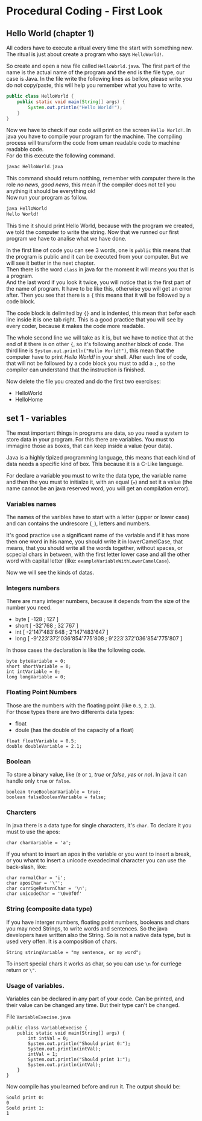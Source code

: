 # Procedural Coding - First Look

## Hello World (chapter 1)

All coders have to execute a ritual every time the start with something new.
The ritual is just about create a program who says `HelloWorld!`.

So create and open a new file called `HelloWorld.java`. The first part of the name is the actual name of the program and the end is the file type, our case is Java.
In the file write the following lines as bellow, please write you do not copy/paste, this will help you remember what you have to write.

```java
public class HelloWorld {
	public static void main(String[] args) {
		System.out.println("Hello World!");
	}
}
```

Now we have to check if our code will print on the screen `Hello World!`. In java you have to compile your program for the machine. The compiling process will transform the code from uman readable code to machine readable code.  
For do this execute the following command.

```sh
javac HelloWorld.java
```

This command should return notthing, remember with computer there is the role _no news, good news_, this mean if the compiler does not tell you anything it should be everything ok!  
Now run your program as follow.

```sh
java HelloWorld
Hello World!
```

This time it should print Hello World, because with the program we created, we told the computer to write the string.
Now that we runned our first program we have to analise what we have done.

In the first line of code you can see 3 words, one is `public` this
means that the program is public and it can be executed from your 
computer. But we will see it better in the next chapter.  
Then there is the word `class` in java for the moment it will means
you that is a program.  
And the last word if you look it twice, you will notice that is the
first part of the name of program. It have to be like this, otherwise you will
get an error after. Then you see that there is a `{` this means that 
it will be followed by a code block. 

The code block is delimited by `{}` and is indented, this mean that 
befor each line inside it is one tab right. This is a good practice
that you will see by every coder, because it makes the code more 
readable.

The whole second line we will take as it is, but we have to notice that at the end of it there is on other `{`, so it's following another block of code.
The third line is `System.out.println("Hello World!")`, this mean that the computer have to print _Hello World!_ in your shell.
After each line of code, that will not be followed by a code block you
must to add a `;`, so the compiler can understand that the instruction
is finished.

Now delete the file you created and do the first two exercises:

- HelloWorld
- HelloHome

## set 1 - variables

The most important things in programs are data, so you need a system 
to store data in your program. For this there are variables. You must
to immagine those as boxes, that can keep inside a value (your data).

Java is a highly tipized programming language, this means that each
kind of data needs a specific kind of box. This because it is a C-Like
language.

For declare a variable you must to write the data type, the variable
name and then the you must to initialze it, with an equal (`=`) and
set it a value (the name cannot be an java reserved word, you will get
an compilation error). 

### Variables names

The names of the varibles have to start with a letter (upper or lower
case) and can contains the undrescore (`_`), letters and numbers.

It's good practice use a significant name of the variable and if it has more then one word in his name, you should write it in 
lowerCamelCase, that means, that you should write all the words 
together, without spaces, or scpecial chars in between, with the first
letter lower case and all the other word with capital letter (like:
`exampleVariableWithLowerCamelCase`).

Now we will see the kinds of datas.

### Integers numbers

There are many integer numbers, because it depends from the size of 
the number you need. 

- byte [ -128 ; 127 ]
- short [ -32'768 ; 32`767 ]
- int [ -2'147'483'648 ; 2'147'483'647 ]
- long [ -9'223'372'036'854'775'808 ; 9'223'372'036'854'775'807 ] 

In those cases the declaration is like the following code.

```
byte byteVariable = 0;
short shortVariable = 0;
int intVariable = 0;
long longVariable = 0;
```

### Floating Point Numbers

Those are the numbers with the floating point (like `0.5`, `2.1`).  
For those types there are two differents data types:

- float 
- doule (has the double of the capacity of a float)

```
float floatVariable = 0.5;
double doubleVariable = 2.1;
```

### Boolean

To store a binary value, like (`0` or `1`, _true_ or _false_, _yes_ 
or _no_). In java it can handle only `true` or `false`.

```
boolean trueBooleanVariable = true;
boolean falseBooleanVariable = false;
```

### Charcters

In java there is a data type for single characters, it's `char`. To 
declare it you must to use the apos:

```
char charVariable = 'a';
```

If you whant to insert an apos in the variable or you want to insert a
break, or you whant to insert a unicode exeadecimal character you can
use the back-slash, like:

```
char normalChar = 'i';
char aposChar = '\'';
char currigeReturnChar = '\n';
char unicodeChar = '\0x0f0f'
```

### String (composite data type)

If you have interger numbers, floating point numbers, booleans and 
chars you may need Strings, to write words and sentences. So the java
developers have written also the String. So is not a native data type,
but is used very offen. It is a composition of chars.

```
String stringVariable = "my sentence, or my word";
```

To insert special chars it works as char, so you can use `\n` for 
curriege return or `\"`.

### Usage of variables.

Variables can be declared in any part of your code. Can be printed, and
their value can be changed any time. But their type can't be changed.

File `VariableExecise.java`

```
public class VariableExecise {
	public static void main(String[] args) {
		int intVal = 0;
		System.out.println("Should print 0:");
		System.out.println(intVal);
		intVal = 1;
		System.out.println("Should print 1:");
		System.out.println(intVal);
	}
}
```

Now compile has you learned before and run it. The output should be:

```
Sould print 0:
0
Sould print 1:
1
``` 
